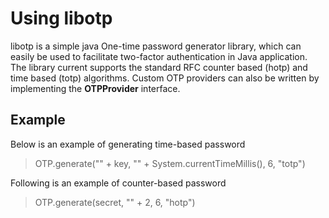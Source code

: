 Using libotp
============

libotp is a simple java One-time password generator library, which can easily be used to facilitate two-factor authentication in Java application. 
The library current supports the standard RFC counter based (hotp) and time based (totp) algorithms. Custom OTP providers can also be written by implementing the 
__OTPProvider__ interface.

Example
-------

Below is an example of generating time-based password

> OTP.generate("" + key, "" + System.currentTimeMillis(), 6, "totp")

Following is an example of counter-based password

> OTP.generate(secret, "" + 2, 6, "hotp")